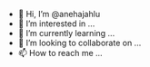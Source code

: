 - 👋 Hi, I’m @anehajahlu
- 👀 I’m interested in ...
- 🌱 I’m currently learning ...
- 💞️ I’m looking to collaborate on ...
- 📫 How to reach me ...

<!---
anehajahlu/anehajahlu is a ✨ special ✨ repository because its `README.md` (this file) appears on your GitHub profile.
You can click the Preview link to take a look at your changes.
--->
